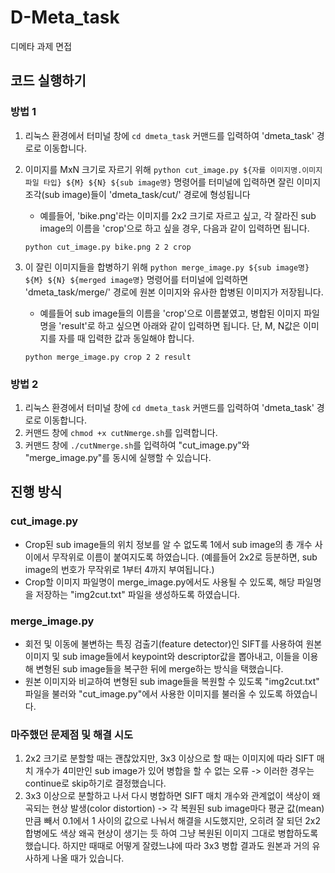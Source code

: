 # D-Meta_task
디메타 과제 면접

## 코드 실행하기
### 방법 1
1. 리눅스 환경에서 터미널 창에 `cd dmeta_task` 커맨드를 입력하여 'dmeta_task' 경로로 이동합니다.
2. 이미지를 MxN 크기로 자르기 위해 `python cut_image.py ${자를 이미지명.이미지 파일 타입} ${M} ${N} ${sub image명}` 명령어를 터미널에 입력하면 잘린 이미지 조각(sub image)들이 'dmeta_task/cut/' 경로에 형성됩니다
   - 예를들어, 'bike.png'라는 이미지를 2x2 크기로 자르고 싶고, 각 잘라진 sub image의 이름을 'crop'으로 하고 싶을 경우, 다음과 같이 입력하면 됩니다.
   
   `python cut_image.py bike.png 2 2 crop`
   
3. 이 잘린 이미지들을 합병하기 위해 `python merge_image.py ${sub image명} ${M} ${N} ${merged image명}` 명령어를 터미널에 입력하면 'dmeta_task/merge/' 경로에 원본 이미지와 유사한 합병된 이미지가 저장됩니다.
   - 예를들어 sub image들의 이름을 'crop'으로 이름붙였고, 병합된 이미지 파일명을 'result'로 하고 싶으면 아래와 같이 입력하면 됩니다. 단, M, N값은 이미지를 자를 때 입력한 값과 동일해야 합니다.
   
   `python merge_image.py crop 2 2 result`

### 방법 2
1. 리눅스 환경에서 터미널 창에 `cd dmeta_task` 커맨드를 입력하여 'dmeta_task' 경로로 이동합니다.
2. 커맨드 창에 `chmod +x cutNmerge.sh`를 입력합니다.
3. 커맨드 창에 `./cutNmerge.sh`를 입력하여 "cut_image.py"와 "merge_image.py"를 동시에 실행할 수 있습니다.
  
## 진행 방식
### cut_image.py
- Crop된 sub image들의 위치 정보를 알 수 없도록 1에서 sub image의 총 개수 사이에서 무작위로 이름이 붙여지도록 하였습니다. (예를들어 2x2로 등분하면, sub image의 번호가 무작위로 1부터 4까지 부여됩니다.)
- Crop할 이미지 파일명이 merge_image.py에서도 사용될 수 있도록, 해당 파일명을 저장하는 "img2cut.txt" 파일을 생성하도록 하였습니다.

### merge_image.py
- 회전 및 이동에 불변하는 특징 검출기(feature detector)인 SIFT를 사용하여 원본 이미지 및 sub image들에서 keypoint와 descriptor값을 뽑아내고, 이들을 이용해 변형된 sub image들을 복구한 뒤에 merge하는 방식을 택했습니다.
- 원본 이미지와 비교하여 변형된 sub image들을 복원할 수 있도록 "img2cut.txt" 파일을 불러와 "cut_image.py"에서 사용한 이미지를 불러올 수 있도록 하였습니다.

### 마주했던 문제점 및 해결 시도
1. 2x2 크기로 분할할 때는 괜찮았지만, 3x3 이상으로 할 때는 이미지에 따라 SIFT 매치 개수가 4미만인 sub image가 있어 병합을 할 수 없는 오류
   -> 이러한 경우는 continue로 skip하기로 결정했습니다.
2. 3x3 이상으로 분할하고 나서 다시 병합하면 SIFT 매치 개수와 관계없이 색상이 왜곡되는 현상 발생(color distortion)
   -> 각 복원된 sub image마다 평균 값(mean)만큼 빼서 0.1에서 1 사이의 값으로 나눠서 해결을 시도했지만, 오히려 잘 되던 2x2 합병에도 색상 왜곡 현상이 생기는 듯 하여 그냥 복원된 이미지 그대로 병합하도록 했습니다. 하지만 때때로 어떻게 잘렸느냐에 따라 3x3 병합 결과도 원본과 거의 유사하게 나올 때가 있습니다.
